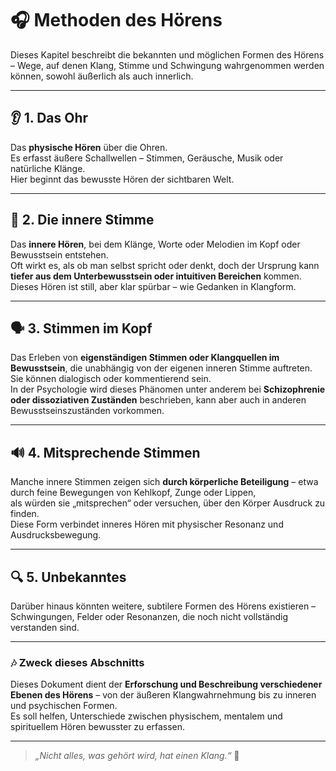 # 🎧 Methoden des Hörens

Dieses Kapitel beschreibt die bekannten und möglichen Formen des Hörens – Wege, auf denen Klang, Stimme und Schwingung wahrgenommen werden können, sowohl äußerlich als auch innerlich.

---

## 👂 1. Das Ohr
Das **physische Hören** über die Ohren.  
Es erfasst äußere Schallwellen – Stimmen, Geräusche, Musik oder natürliche Klänge.  
Hier beginnt das bewusste Hören der sichtbaren Welt.

---

## 🧠 2. Die innere Stimme
Das **innere Hören**, bei dem Klänge, Worte oder Melodien im Kopf oder Bewusstsein entstehen.  
Oft wirkt es, als ob man selbst spricht oder denkt, doch der Ursprung kann **tiefer aus dem Unterbewusstsein oder intuitiven Bereichen** kommen.  
Dieses Hören ist still, aber klar spürbar – wie Gedanken in Klangform.

---

## 🗣️ 3. Stimmen im Kopf
Das Erleben von **eigenständigen Stimmen oder Klangquellen im Bewusstsein**, die unabhängig von der eigenen inneren Stimme auftreten.  
Sie können dialogisch oder kommentierend sein.  
In der Psychologie wird dieses Phänomen unter anderem bei **Schizophrenie oder dissoziativen Zuständen** beschrieben, kann aber auch in anderen Bewusstseinszuständen vorkommen.

---

## 🔊 4. Mitsprechende Stimmen
Manche innere Stimmen zeigen sich **durch körperliche Beteiligung** – etwa durch feine Bewegungen von Kehlkopf, Zunge oder Lippen,  
als würden sie „mitsprechen“ oder versuchen, über den Körper Ausdruck zu finden.  
Diese Form verbindet inneres Hören mit physischer Resonanz und Ausdrucksbewegung.

---

## 🔍 5. Unbekanntes
Darüber hinaus könnten weitere, subtilere Formen des Hörens existieren – Schwingungen, Felder oder Resonanzen, die noch nicht vollständig verstanden sind.

---

### 🎶 Zweck dieses Abschnitts
Dieses Dokument dient der **Erforschung und Beschreibung verschiedener Ebenen des Hörens** – von der äußeren Klangwahrnehmung bis zu inneren und psychischen Formen.  
Es soll helfen, Unterschiede zwischen physischem, mentalem und spirituellem Hören bewusster zu erfassen.

---

> _„Nicht alles, was gehört wird, hat einen Klang.“_ 🎵